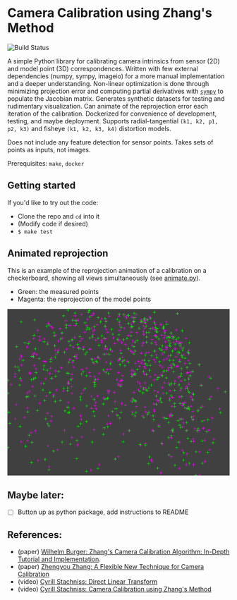 # Camera Calibration using Zhang's Method

![Build Status](https://github.com/pvphan/camera-calibration/actions/workflows/main.yml/badge.svg)

A simple Python library for calibrating camera intrinsics from sensor (2D) and model point (3D) correspondences.
Written with few external dependencies (numpy, sympy, imageio) for a more manual implementation and a deeper understanding.
Non-linear optimization is done through minimizing projection error and computing partial derivatives with [`sympy`](https://docs.sympy.org/latest/index.html) to populate the Jacobian matrix.
Generates synthetic datasets for testing and rudimentary visualization.
Can animate of the reprojection error each iteration of the calibration.
Dockerized for convenience of development, testing, and maybe deployment.
Supports radial-tangential `(k1, k2, p1, p2, k3)` and fisheye `(k1, k2, k3, k4)` distortion models.


Does not include any feature detection for sensor points. Takes sets of points as inputs, not images.


Prerequisites: `make`, `docker`


## Getting started

If you'd like to try out the code:

- Clone the repo and `cd` into it
- (Modify code if desired)
- `$ make test`


## Animated reprojection

This is an example of the reprojection animation of a calibration on a checkerboard, showing all views simultaneously (see [animate.py](./src/animate.py)).
- Green: the measured points
- Magenta: the reprojection of the model points

![reprojection animation](./media/reprojection.gif)


## Maybe later:

- [ ] Button up as python package, add instructions to README


## References:
- (paper) [Wilhelm Burger: Zhang's Camera Calibration Algorithm: In-Depth Tutorial and Implementation](https://www.researchgate.net/publication/303233579_Zhang's_Camera_Calibration_Algorithm_In-Depth_Tutorial_and_Implementation).
- (paper) [Zhengyou Zhang: A Flexible New Technique for Camera Calibration](https://www.microsoft.com/en-us/research/wp-content/uploads/2016/02/tr98-71.pdf)
- (video) [Cyrill Stachniss: Direct Linear Transform](https://www.youtube.com/watch?v=3NcQbZu6xt8&ab_channel=CyrillStachniss)
- (video) [Cyrill Stachniss: Camera Calibration using Zhang's Method](https://www.youtube.com/watch?v=-9He7Nu3u8s&ab_channel=CyrillStachniss)
